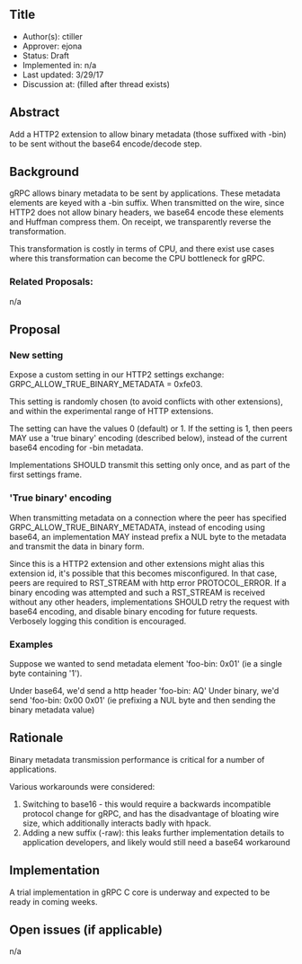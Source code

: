 Title
----
* Author(s): ctiller
* Approver: ejona
* Status: Draft
* Implemented in: n/a
* Last updated: 3/29/17
* Discussion at: <google group thread> (filled after thread exists)

## Abstract

Add a HTTP2 extension to allow binary metadata (those suffixed with -bin) to be
sent without the base64 encode/decode step.

## Background

gRPC allows binary metadata to be sent by applications. These metadata elements
are keyed with a -bin suffix. When transmitted on the wire, since HTTP2 does not
allow binary headers, we base64 encode these elements and Huffman compress them.
On receipt, we transparently reverse the transformation.

This transformation is costly in terms of CPU, and there exist use cases where
this transformation can become the CPU bottleneck for gRPC.

### Related Proposals:

n/a

## Proposal

### New setting

Expose a custom setting in our HTTP2 settings exchange:
GRPC_ALLOW_TRUE_BINARY_METADATA = 0xfe03.

This setting is randomly chosen (to avoid conflicts with other extensions), and
within the experimental range of HTTP extensions.

The setting can have the values 0 (default) or 1. If the setting is 1, then
peers MAY use a 'true binary' encoding (described below), instead of the current
base64 encoding for -bin metadata.

Implementations SHOULD transmit this setting only once, and as part of the first
settings frame.

### 'True binary' encoding

When transmitting metadata on a connection where the peer has specified
GRPC_ALLOW_TRUE_BINARY_METADATA, instead of encoding using base64, an
implementation MAY instead prefix a NUL byte to the metadata and transmit the
data in binary form.

Since this is a HTTP2 extension and other extensions might alias this extension
id, it's possible that this becomes misconfigured. In that case, peers are
required to RST_STREAM with http error PROTOCOL_ERROR. If a binary encoding was
attempted and such a RST_STREAM is received without any other headers,
implementations SHOULD retry the request with base64 encoding, and disable
binary encoding for future requests. Verbosely logging this condition is
encouraged.

### Examples

Suppose we wanted to send metadata element 'foo-bin: 0x01' (ie a single byte
containing '1').

Under base64, we'd send a http header 'foo-bin: AQ'
Under binary, we'd send 'foo-bin: 0x00 0x01' (ie prefixing a NUL byte and then
sending the binary metadata value)

## Rationale

Binary metadata transmission performance is critical for a number of
applications.

Various workarounds were considered:
1. Switching to base16 - this would require a backwards incompatible protocol
   change for gRPC, and has the disadvantage of bloating wire size, which
   additionally interacts badly with hpack.
2. Adding a new suffix (-raw): this leaks further implementation details to
   application developers, and likely would still need a base64 workaround

## Implementation

A trial implementation in gRPC C core is underway and expected to be ready in
coming weeks.

## Open issues (if applicable)

n/a

